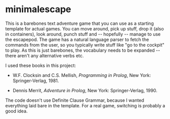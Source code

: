 # minimalescape
This is a barebones text adventure game that you can use as a starting template for actual games. You can move around, pick up stuff, drop it (also in containers), look around, punch stuff and -- hopefully -- manage to use the escapepod. The game has a natural language parser to fetch the commands from the user, so you typically write stuff like "go to the cockpit" to play. As this is just barebones, the vocabulary needs to be expanded -- there aren't any alternative verbs etc.

I used these books in this project:

* W.F. Clocksin and C.S. Mellish, _Programming in Prolog_, New York: Springer-Verlag, 1981.

* Dennis Merrit, _Adventure in Prolog_, New York: Springer-Verlag, 1990.

The code doesn't use Definite Clause Grammar, because I wanted everything laid bare in the template. For a real game, switching is probably a good idea.
